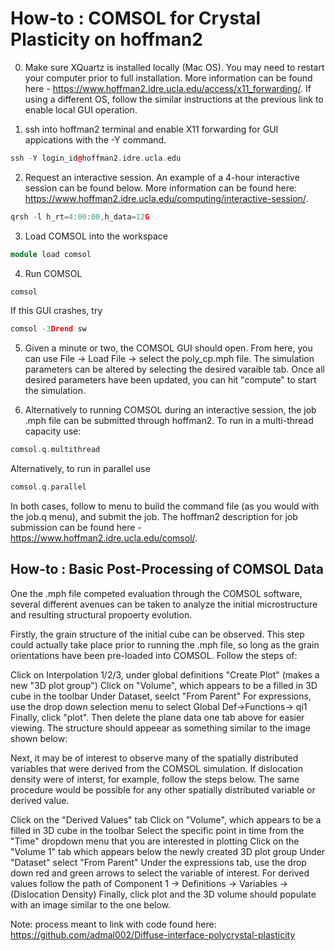 # How-to : COMSOL for Crystal Plasticity on hoffman2


0. Make sure XQuartz is installed locally (Mac OS). You may need to restart your computer prior to full installation. More information can be found here - https://www.hoffman2.idre.ucla.edu/access/x11_forwarding/. If using a different OS, follow the similar instructions at the previous link to enable local GUI operation. 

1. ssh into hoffman2 terminal and enable X11 forwarding for GUI appications with the -Y command. 
```cpp
ssh -Y login_id@hoffman2.idre.ucla.edu
```

2. Request an interactive session. An example of a 4-hour interactive session can be found below. More information can be found here: https://www.hoffman2.idre.ucla.edu/computing/interactive-session/. 
```cpp
qrsh -l h_rt=4:00:00,h_data=12G
```

3. Load COMSOL into the workspace 
```cpp
module load comsol
```
4. Run COMSOL
```cpp
comsol
```
If this GUI crashes, try
```cpp
comsol -3Drend sw
```
5. Given a minute or two, the COMSOL GUI should open. From here, you can use File -> Load File -> select the poly_cp.mph file. The simulation parameters can be altered by selecting the desired varaible tab. Once all desired parameters have been updated, you can hit "compute" to start the simulation. 

6. Alternatively to running COMSOL during an interactive session, the job .mph file can be submitted through hoffman2. To run in a multi-thread capacity use:
```cpp
comsol.q.multithread
```
Alternatively, to run in parallel use
```cpp
comsol.q.parallel
```
In both cases, follow to menu to build the command file (as you would with the job.q menu), and submit the job. The hoffman2 description for job submission can be found here - https://www.hoffman2.idre.ucla.edu/comsol/. 

## How-to : Basic Post-Processing of COMSOL Data
One the .mph file competed evaluation through the COMSOL software, several different avenues can be taken to analyze the initial microstructure and resulting structural propoerty evolution. 

Firstly, the grain structure of the initial cube can be observed. This step could actually take place prior to running the .mph file, so long as the grain orientations have been pre-loaded into COMSOL. Follow the steps of:

Click on Interpolation 1/2/3, under global definitions
"Create Plot" (makes a new "3D plot group")
Click on "Volume", which appears to be a filled in 3D cube in the toolbar
Under Dataset, seelct "From Parent"
For expressions, use the drop down selection menu to select Global Def->Functions-> qi1
Finally, click "plot". Then delete the plane data one tab above for easier viewing. The structure should appeear as something similar to the image shown below:

Next, it may be of interest to observe many of the spatially distributed variables that were derived from the COMSOL simulation. If dislocation density were of interst, for example, follow the steps below. The same procedure would be possible for any other spatially distributed variable or derived value. 

Click on the "Derived Values" tab
Click on "Volume", which appears to be a filled in 3D cube in the toolbar
Select the specific point in time from the "Time" dropdown menu that you are interested in plotting
Click on the "Volume 1" tab which appears below the newly created 3D plot group
Under "Dataset" select "From Parent"
Under the expressions tab, use the drop down red and green arrows to select the variable of interest. For derived values follow the path of Component 1 -> Definitions -> Variables -> (Dislocation Density)
Finally, click plot and the 3D volume should populate with an image similar to the one below. 


Note: process meant to link with code found here: https://github.com/admal002/Diffuse-interface-polycrystal-plasticity
